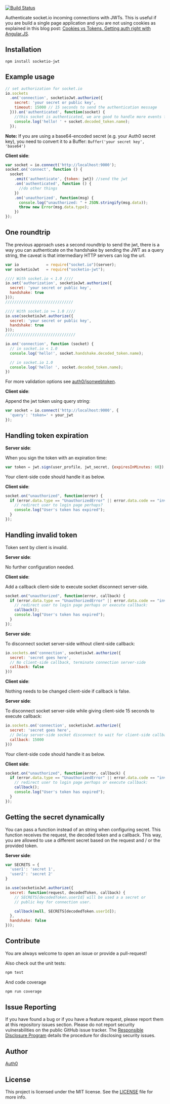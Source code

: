 [![Build Status](https://travis-ci.org/auth0/socketio-jwt.svg)](https://travis-ci.org/auth0/socketio-jwt)

Authenticate socket.io incoming connections with JWTs. This is useful if you are build a single page application and you are not using cookies as explained in this blog post: [Cookies vs Tokens. Getting auth right with Angular.JS](http://blog.auth0.com/2014/01/07/angularjs-authentication-with-cookies-vs-token/).

## Installation

```
npm install socketio-jwt
```

## Example usage

```javascript
// set authorization for socket.io
io.sockets
  .on('connection', socketioJwt.authorize({
    secret: 'your secret or public key',
    timeout: 15000 // 15 seconds to send the authentication message
  })).on('authenticated', function(socket) {
    //this socket is authenticated, we are good to handle more events from it.
    console.log('hello! ' + socket.decoded_token.name);
  });
```

**Note:** If you are using a base64-encoded secret (e.g. your Auth0 secret key), you need to convert it to a Buffer: `Buffer('your secret key', 'base64')`

__Client side__:

```javascript
var socket = io.connect('http://localhost:9000');
socket.on('connect', function () {
  socket
    .emit('authenticate', {token: jwt}) //send the jwt
    .on('authenticated', function () {
      //do other things
    })
    .on('unauthorized', function(msg) {
      console.log("unauthorized: " + JSON.stringify(msg.data));
      throw new Error(msg.data.type);
    })
});
```

## One roundtrip

The previous approach uses a second roundtrip to send the jwt, there is a way you can authenticate on the handshake by sending the JWT as a query string, the caveat is that intermediary HTTP servers can log the url.

```javascript
var io            = require("socket.io")(server);
var socketioJwt   = require("socketio-jwt");

//// With socket.io < 1.0 ////
io.set('authorization', socketioJwt.authorize({
  secret: 'your secret or public key',
  handshake: true
}));
//////////////////////////////

//// With socket.io >= 1.0 ////
io.use(socketioJwt.authorize({
  secret: 'your secret or public key',
  handshake: true
}));
///////////////////////////////

io.on('connection', function (socket) {
  // in socket.io < 1.0
  console.log('hello!', socket.handshake.decoded_token.name);

  // in socket.io 1.0
  console.log('hello! ', socket.decoded_token.name);
})
```

For more validation options see [auth0/jsonwebtoken](https://github.com/auth0/node-jsonwebtoken).

__Client side__:

Append the jwt token using query string:

```javascript
var socket = io.connect('http://localhost:9000', {
  'query': 'token=' + your_jwt
});
```

## Handling token expiration

__Server side__:

When you sign the token with an expiration time:

```javascript
var token = jwt.sign(user_profile, jwt_secret, {expiresInMinutes: 60});
```

Your client-side code should handle it as below.

__Client side__:

```javascript
socket.on("unauthorized", function(error) {
  if (error.data.type == "UnauthorizedError" || error.data.code == "invalid_token") {
    // redirect user to login page perhaps?
    console.log("User's token has expired");
  }
});
```

## Handling invalid token

Token sent by client is invalid.

__Server side__:

No further configuration needed.

__Client side__:

Add a callback client-side to execute socket disconnect server-side.

```javascript
socket.on("unauthorized", function(error, callback) {
  if (error.data.type == "UnauthorizedError" || error.data.code == "invalid_token") {
    // redirect user to login page perhaps or execute callback:
    callback();
    console.log("User's token has expired");
  }
});
```

__Server side__:

To disconnect socket server-side without client-side callback:

```javascript
io.sockets.on('connection', socketioJwt.authorize({
  secret: 'secret goes here',
  // No client-side callback, terminate connection server-side
  callback: false 
}))
```

__Client side__:

Nothing needs to be changed client-side if callback is false.

__Server side__:

To disconnect socket server-side while giving client-side 15 seconds to execute callback:

```javascript
io.sockets.on('connection', socketioJwt.authorize({
  secret: 'secret goes here',
  // Delay server-side socket disconnect to wait for client-side callback
  callback: 15000 
}))
```

Your client-side code should handle it as below.

__Client side__:

```javascript
socket.on("unauthorized", function(error, callback) {
  if (error.data.type == "UnauthorizedError" || error.data.code == "invalid_token") {
    // redirect user to login page perhaps or execute callback:
    callback();
    console.log("User's token has expired");
  }
});
```

## Getting the secret dynamically
You can pass a function instead of an string when configuring secret.
This function receives the request, the decoded token and a callback. This
way, you are allowed to use a different secret based on the request and / or
the provided token.

__Server side__:

```javascript
var SECRETS = {
  'user1': 'secret 1',
  'user2': 'secret 2'
}

io.use(socketioJwt.authorize({
  secret: function(request, decodedToken, callback) {
    // SECRETS[decodedToken.userId] will be used a a secret or
    // public key for connection user.

    callback(null, SECRETS[decodedToken.userId]);
  },
  handshake: false
}));

```

## Contribute

You are always welcome to open an issue or provide a pull-request!

Also check out the unit tests:
```bash
npm test
```

And code coverage
```bash
npm run coverage
```

## Issue Reporting

If you have found a bug or if you have a feature request, please report them at this repository issues section. Please do not report security vulnerabilities on the public GitHub issue tracker. The [Responsible Disclosure Program](https://auth0.com/whitehat) details the procedure for disclosing security issues.

## Author

[Auth0](auth0.com)

## License

This project is licensed under the MIT license. See the [LICENSE](LICENSE) file for more info.
